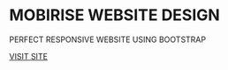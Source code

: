 <h1>MOBIRISE WEBSITE DESIGN</h1>
<p>PERFECT RESPONSIVE WEBSITE USING BOOTSTRAP</p>
<a href="https://mobrise.netlify.com">VISIT SITE</a>
